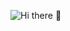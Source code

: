 ![Hi there 👋](https://lh3.googleusercontent.com/pw/ACtC-3ci-R2T0xpwQqrM1lIAYTnBY-0hzeBouAoa1IwC_da5qci6EmbBlea1i3FrCcrlTjQPJI4jZ8dQm9iJkBjSGZDuCbuLTaSKduAXnEShwd1JJLr5YiBETLMyu_lx0ye3NjbTDfPB3_OqbouzxJmj13wrIQ=w1004-h1338-no?authuser=0)

